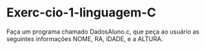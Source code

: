 # Exerc-cio-1-linguagem-C
Faça um programa chamado DadosAluno.c, que peça ao usuário as seguintes informações NOME, RA, IDADE, e a ALTURA.
